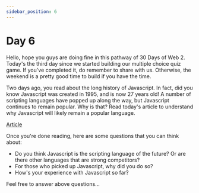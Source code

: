 ```yaml
---
sidebar_position: 6
---
```

# Day 6

Hello, hope you guys are doing fine in this pathway of 30 Days of Web 2. Today's the third day since we started building our multiple choice quiz game. If you've completed it, do remember to share with us. Otherwise, the weekend is a pretty good time to build if you have the time. 

Two days ago, you read about the long history of Javascript. In fact, did you know Javascript was created in 1995, and is now 27 years old! A number of scripting languages have popped up along the way, but Javascript continues to remain popular. Why is that? Read today's article to understand why Javascript will likely remain a popular language. 

[Article](https://bit.ly/js-the-future)

Once you're done reading, here are some questions that you can think about:

- Do you think Javascript is the scripting language of the future? Or are there other languages that are strong competitors? 
- For those who picked up Javascript, why did you do so? 
- How's your experience with Javascript so far?

Feel free to answer above questions...